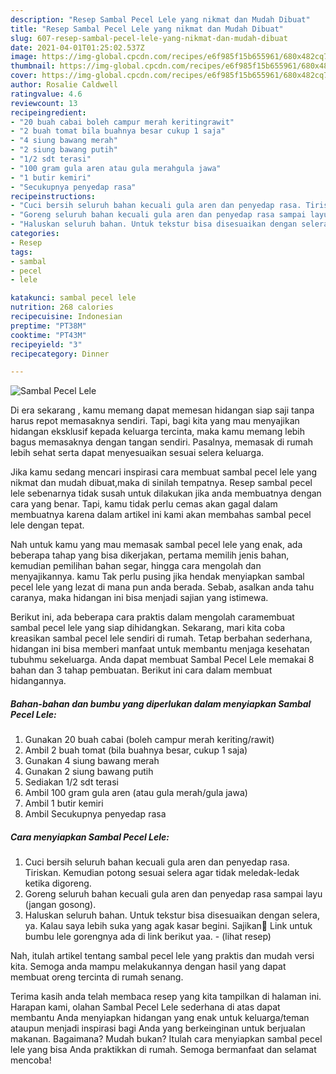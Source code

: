 ```yaml
---
description: "Resep Sambal Pecel Lele yang nikmat dan Mudah Dibuat"
title: "Resep Sambal Pecel Lele yang nikmat dan Mudah Dibuat"
slug: 607-resep-sambal-pecel-lele-yang-nikmat-dan-mudah-dibuat
date: 2021-04-01T01:25:02.537Z
image: https://img-global.cpcdn.com/recipes/e6f985f15b655961/680x482cq70/sambal-pecel-lele-foto-resep-utama.jpg
thumbnail: https://img-global.cpcdn.com/recipes/e6f985f15b655961/680x482cq70/sambal-pecel-lele-foto-resep-utama.jpg
cover: https://img-global.cpcdn.com/recipes/e6f985f15b655961/680x482cq70/sambal-pecel-lele-foto-resep-utama.jpg
author: Rosalie Caldwell
ratingvalue: 4.6
reviewcount: 13
recipeingredient:
- "20 buah cabai boleh campur merah keritingrawit"
- "2 buah tomat bila buahnya besar cukup 1 saja"
- "4 siung bawang merah"
- "2 siung bawang putih"
- "1/2 sdt terasi"
- "100 gram gula aren atau gula merahgula jawa"
- "1 butir kemiri"
- "Secukupnya penyedap rasa"
recipeinstructions:
- "Cuci bersih seluruh bahan kecuali gula aren dan penyedap rasa. Tiriskan. Kemudian potong sesuai selera agar tidak meledak-ledak ketika digoreng."
- "Goreng seluruh bahan kecuali gula aren dan penyedap rasa sampai layu (jangan gosong)."
- "Haluskan seluruh bahan. Untuk tekstur bisa disesuaikan dengan selera, ya. Kalau saya lebih suka yang agak kasar begini. Sajikan🤗 Link untuk bumbu lele gorengnya ada di link berikut yaa.           (lihat resep)"
categories:
- Resep
tags:
- sambal
- pecel
- lele

katakunci: sambal pecel lele 
nutrition: 268 calories
recipecuisine: Indonesian
preptime: "PT38M"
cooktime: "PT43M"
recipeyield: "3"
recipecategory: Dinner

---
```



![Sambal Pecel Lele](https://img-global.cpcdn.com/recipes/e6f985f15b655961/680x482cq70/sambal-pecel-lele-foto-resep-utama.jpg)

Di era  sekarang , kamu memang dapat memesan hidangan siap saji tanpa harus repot memasaknya sendiri. Tapi, bagi kita yang mau menyajikan hidangan eksklusif kepada keluarga tercinta, maka kamu memang lebih bagus memasaknya dengan tangan sendiri. Pasalnya, memasak di rumah lebih sehat serta dapat menyesuaikan sesuai selera keluarga.

Jika kamu sedang mencari inspirasi cara membuat sambal pecel lele yang nikmat dan mudah dibuat,maka di sinilah tempatnya. Resep sambal pecel lele  sebenarnya tidak susah untuk dilakukan jika anda membuatnya dengan cara yang benar. Tapi, kamu tidak perlu cemas akan gagal dalam membuatnya 
karena dalam artikel ini kami akan membahas sambal pecel lele dengan tepat.  



Nah untuk kamu yang mau memasak sambal pecel lele yang enak, ada beberapa tahap yang bisa dikerjakan, pertama memilih jenis bahan, kemudian pemilihan bahan segar, hingga cara mengolah dan menyajikannya. kamu Tak perlu pusing jika hendak menyiapkan sambal pecel lele yang lezat di mana pun anda berada. Sebab, asalkan anda  tahu caranya, maka hidangan ini bisa menjadi sajian yang istimewa.

Berikut ini, ada beberapa cara praktis  dalam mengolah caramembuat sambal pecel lele yang siap dihidangkan. Sekarang, mari kita coba kreasikan sambal pecel lele sendiri di rumah. Tetap berbahan sederhana, hidangan ini bisa memberi manfaat untuk membantu menjaga kesehatan tubuhmu sekeluarga. Anda dapat membuat Sambal Pecel Lele memakai 8 bahan dan 3 tahap pembuatan. Berikut ini cara dalam membuat hidangannya.

<!--inarticleads1-->

##### Bahan-bahan dan bumbu yang diperlukan dalam menyiapkan Sambal Pecel Lele:

1. Gunakan 20 buah cabai (boleh campur merah keriting/rawit)
1. Ambil 2 buah tomat (bila buahnya besar, cukup 1 saja)
1. Gunakan 4 siung bawang merah
1. Gunakan 2 siung bawang putih
1. Sediakan 1/2 sdt terasi
1. Ambil 100 gram gula aren (atau gula merah/gula jawa)
1. Ambil 1 butir kemiri
1. Ambil Secukupnya penyedap rasa




<!--inarticleads2-->

##### Cara menyiapkan Sambal Pecel Lele:

1. Cuci bersih seluruh bahan kecuali gula aren dan penyedap rasa. Tiriskan. Kemudian potong sesuai selera agar tidak meledak-ledak ketika digoreng.
1. Goreng seluruh bahan kecuali gula aren dan penyedap rasa sampai layu (jangan gosong).
1. Haluskan seluruh bahan. Untuk tekstur bisa disesuaikan dengan selera, ya. Kalau saya lebih suka yang agak kasar begini. Sajikan🤗 Link untuk bumbu lele gorengnya ada di link berikut yaa. -           (lihat resep)




Nah, itulah artikel tentang  sambal pecel lele  yang praktis dan mudah versi kita. Semoga anda mampu melakukannya dengan hasil yang dapat membuat oreng tercinta di rumah senang. 

Terima kasih anda telah membaca resep yang kita tampilkan di halaman ini. Harapan kami, olahan  Sambal Pecel Lele sederhana di atas dapat membantu Anda menyiapkan hidangan yang enak untuk keluarga/teman ataupun menjadi inspirasi bagi Anda yang berkeinginan untuk berjualan makanan. Bagaimana? Mudah bukan? Itulah cara menyiapkan sambal pecel lele yang bisa Anda praktikkan di rumah. Semoga bermanfaat dan selamat mencoba!

